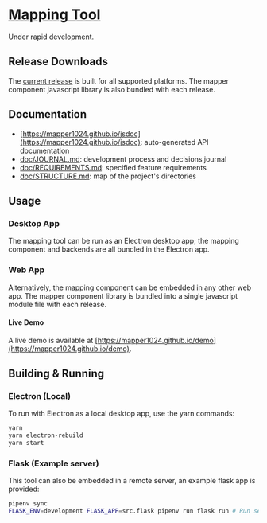 # [Mapping Tool](https://mapper1024.github.io)
Under rapid development.

## Release Downloads
The [current release](https://github.com/mapper1024/mapper1024/releases/latest) is built for all supported platforms. The mapper component javascript library is also bundled with each release.

## Documentation
* [https://mapper1024.github.io/jsdoc](https://mapper1024.github.io/jsdoc): auto-generated API documentation
* [doc/JOURNAL.md](doc/JOURNAL.md): development process and decisions journal
* [doc/REQUIREMENTS.md](doc/REQUIREMENTS.md): specified feature requirements
* [doc/STRUCTURE.md](doc/STRUCTURE.md): map of the project's directories

## Usage
### Desktop App
The mapping tool can be run as an Electron desktop app; the mapping component and backends are all bundled in the Electron app.

### Web App
Alternatively, the mapping component can be embedded in any other web app. The mapper component library is bundled into a single javascript module file with each release.

#### Live Demo
A live demo is available at [https://mapper1024.github.io/demo](https://mapper1024.github.io/demo).

## Building & Running
### Electron (Local)
To run with Electron as a local desktop app, use the yarn commands:
```sh
yarn
yarn electron-rebuild
yarn start
```

### Flask (Example server)
This tool can also be embedded in a remote server, an example flask app is provided:
```sh
pipenv sync
FLASK_ENV=development FLASK_APP=src.flask pipenv run flask run # Run server on 127.0.0.1:5000
```
